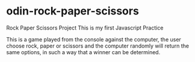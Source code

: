 # odin-rock-paper-scissors
Rock Paper Scissors Project
This is my first Javascript Practice

This is a game played from the console against the computer, the user choose rock, paper or scissors and the computer randomly will return the same options, in such a way that a winner can be determined.
